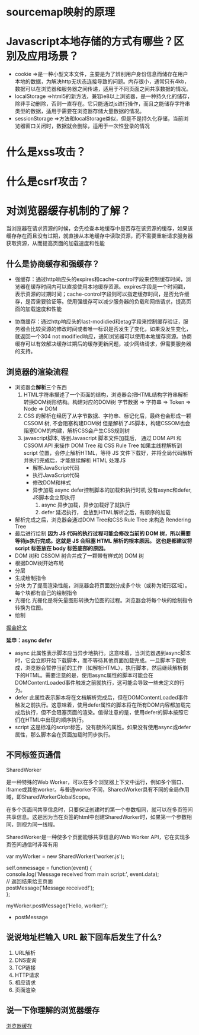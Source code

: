 # sourcemap映射的原理
# Javascript本地存储的方式有哪些？区别及应用场景？
- cookie =>是一种小型文本文件，主要是为了辨别用户身份信息而储存在用户本地的数据，为解决http无状态连接导致的问题。内存很小，通常只有4kb，数据可以在浏览器和服务器之间传递，适用于不同页面之间共享数据的情况。
- localStorage =>html5的新方法，兼容ie8以上浏览器，是一种持久化的储存，除非手动删除，否则一直存在。它只能通过js进行操作，而且之能储存字符串类型的数据，适用于需要在浏览器存储大量数据的情况。
- sessionStorage =>方法和localStorage类似，但是不是持久化存储，当前浏览器窗口关闭时，数据就会删除，适用于一次性登录的情况
# 什么是xss攻击？
# 什么是csrf攻击？
# 对浏览器缓存机制的了解？
当浏览器在请求资源的时候，会先检查本地缓存中是否存在该资源的缓存，如果该缓存存在而且没有过期，就直接从本地缓存中读取资源，而不需要重新请求服务器获取资源，从而提高页面的加载速度和性能

## 什么是协商缓存和强缓存？
- 强缓存：通过http响应头的expires和cache-control字段来控制缓存时间，浏览器在缓存时间内可以直接使用本地缓存资源。expires字段是一个时间戳，表示资源的过期时间；cache-control字段则可以指定缓存时间，是否允许缓存，是否需要验证等。使用强缓存可以减少服务器的负载和网络请求，提高页面的加载速度和性能
  
- 协商缓存：通过http响应头的last-modidied和etag字段来控制缓存验证，服务器会比较资源的修改时间或者唯一标识是否发生了变化，如果没发生变化，就返回一个304 not modified响应，通知浏览器可以使用本地缓存资源。协商缓存可以有效解决缓存过期后的缓存更新问题，减少网络请求，但需要服务器的支持。

## 浏览器的渲染流程

- 浏览器会**解析**三个东西
    1. HTML字符串描述了一个页面的结构，浏览器会把HTML结构字符串解析转换DOM树形结构。构建对应的DOM树
            字节数据 => 字符串 => Token => Node => DOM
    2. CSS 的解析在经历了从字节数据、字符串、标记化后，最终也会形成一颗 CSSOM 树, 不会阻塞构建DOM树
        但是解析了JS脚本，构建CSSOM也会阻塞DOM的构建，解析CSS会产生CSS规则树
    3. javascript脚本, 等到Javascript 脚本文件加载后， 通过 DOM API 和 CSSOM API 来操作 DOM Tree 和 CSS Rule Tree
        如果主线程解析到 script 位置，会停止解析HTML，等待 JS 文件下载好，并将全局代码解析并执行完成后，才能继续解析 HTML
        处理JS
        - 解析JavaScript代码
        - 执行JavaScript代码
        - 修改DOM和样式
        - 异步加载 async defer控制脚本的加载和执行时机
            没有async和defer, JS脚本会立即执行
            1. async 异步加载，异步加载好了就执行
            2. defer 延迟执行， 会放到HTML解析之后，有顺序的加载
- 解析完成之后，浏览器会通过DOM Tree和CSS Rule Tree 来构造 Rendering Tree
- 最后进行绘制
**因为 JS 代码的执行过程可能会修改当前的 DOM 树，所以需要等待js执行完成。这就是 JS 会阻塞 HTML 解析的根本原因。 这也是都建议将 script 标签放在 body 标签底部的原因。**
- DOM 树和 CSSOM 树合并成了一颗带有样式的 DOM 树
- 根据DOM树开始布局
- 分层
- 生成绘制指令
- 分块
    为了提高渲染性能，浏览器会将页面划分成多个块（或称为矩形区域）。每个块都有自己的绘制指令
- 光栅化
    光栅化是将矢量图形转换为位图的过程。浏览器会将每个块的绘制指令转换为位图。
- 绘制


[掘金好文](https://juejin.cn/post/6844903815758479374)

**延申：async defer**
- async 此属性表示脚本应当异步地执行。这意味着，当浏览器遇到async脚本时，它会立即开始下载脚本，而不等待其他页面加载完成。一旦脚本下载完成，浏览器会暂停当前的工作（如解析HTML），执行脚本，然后继续解析剩下的HTML。需要注意的是，使用async属性的脚本可能会在DOMContentLoaded事件触发之前就执行，这可能会导致一些未定义的行为。
- defer 此属性表示脚本将在文档解析完成后，但在DOMContentLoaded事件触发之前执行。这意味着，使用defer属性的脚本将在所有DOM内容都加载完成后执行，但不会阻塞页面的渲染。值得注意的是，使用defer的脚本按照它们在HTML中出现的顺序执行。
- script 这是标准的script标签，没有额外的属性。如果没有使用async或defer属性，那么脚本会在页面加载时同步执行。

## 不同标签页通信

SharedWorker

是一种特殊的Web Worker，可以在多个浏览器上下文中运行，例如多个窗口、iframe或其他worker。与普通worker不同，SharedWorker具有不同的全局作用域，即SharedWorkerGlobalScope。

在多个页面间共享信息时，只要保证创建时的第一个参数相同，就可以在多页签间共享信息。这是因为当在页签的html中创建SharedWorker时，如果第一个参数相同，则视为同一线程。

SharedWorker是一种使多个页面能够共享信息的Web Worker API，它在实现多页签间通信时非常有用

var myWorker = new SharedWorker('worker.js');

self.onmessage = function(event) {  
  console.log('Message received from main script:', event.data);  
  // 返回结果给主页面  
  postMessage('Message received!');  
};

myWorker.postMessage('Hello, worker!');


- postMessage 


## 说说地址栏输入 URL 敲下回车后发生了什么?

1. URL解析
2. DNS查询
3. TCP链接
4. HTTP请求
5. 相应请求
6. 页面渲染

## 说一下你理解的浏览器缓存

[浏览器缓存](./浏览器缓存.md)